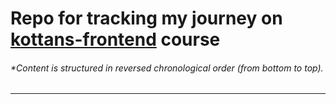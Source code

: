 # Repo for tracking my journey on [kottans-frontend](https://github.com/kottans/frontend) course 

###### *Content is structured in reversed chronological order (from bottom to top).

---